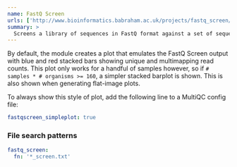 ```yaml
---
name: FastQ Screen
urls: ['http://www.bioinformatics.babraham.ac.uk/projects/fastq_screen/']
summary: >
  Screens a library of sequences in FastQ format against a set of sequence databases to see if the composition of the library matches with what you expect
---
```


By default, the module creates a plot that emulates the FastQ Screen output
with blue and red stacked bars showing unique and multimapping read counts.
This plot only works for a handful of samples however, so if
`# samples * # organisms >= 160`, a simpler stacked barplot is shown. This
is also shown when generating flat-image plots.

To always show this style of plot, add the following line to a MultiQC config file:

```yaml
fastqscreen_simpleplot: true
```

### File search patterns

```yaml
fastq_screen:
  fn: '*_screen.txt'
```